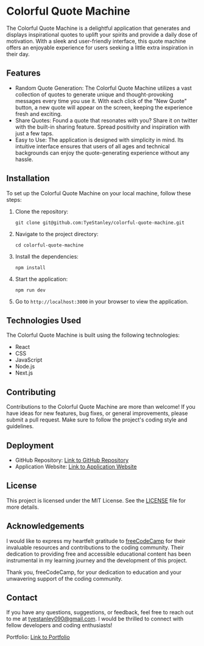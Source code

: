 # Colorful Quote Machine

The Colorful Quote Machine is a delightful application that generates and displays inspirational quotes to uplift your spirits and provide a daily dose of motivation. With a sleek and user-friendly interface, this quote machine offers an enjoyable experience for users seeking a little extra inspiration in their day.

## Features

- Random Quote Generation: The Colorful Quote Machine utilizes a vast collection of quotes to generate unique and thought-provoking messages every time you use it. With each click of the "New Quote" button, a new quote will appear on the screen, keeping the experience fresh and exciting.
- Share Quotes: Found a quote that resonates with you? Share it on twitter with the built-in sharing feature. Spread positivity and inspiration with just a few taps.
- Easy to Use: The application is designed with simplicity in mind. Its intuitive interface ensures that users of all ages and technical backgrounds can enjoy the quote-generating experience without any hassle.

## Installation

To set up the Colorful Quote Machine on your local machine, follow these steps:

1. Clone the repository:
    ```
    git clone git@github.com:TyeStanley/colorful-quote-machine.git
    ```
2. Navigate to the project directory:
    ```
    cd colorful-quote-machine
    ```
3. Install the dependencies:
    ```
    npm install
    ```
4. Start the application:
    ```
    npm run dev
    ```
5. Go to ```http://localhost:3000``` in your browser to view the application.

## Technologies Used

The Colorful Quote Machine is built using the following technologies:

- React
- CSS
- JavaScript
- Node.js
- Next.js

## Contributing

Contributions to the Colorful Quote Machine are more than welcome! If you have ideas for new features, bug fixes, or general improvements, please submit a pull request. Make sure to follow the project's coding style and guidelines.

## Deployment

- GitHub Repository: [Link to GitHub Repository](https://github.com/TyeStanley/colorful-quote-machine)
- Application Website: [Link to Application Website](https://colorful-quote-machine-tyestanley.vercel.app/)

## License

This project is licensed under the MIT License. See the [LICENSE](./LICENSE) file for more details.

## Acknowledgements

I would like to express my heartfelt gratitude to [freeCodeCamp](https://www.freecodecamp.org/) for their invaluable resources and contributions to the coding community. Their dedication to providing free and accessible educational content has been instrumental in my learning journey and the development of this project.

Thank you, freeCodeCamp, for your dedication to education and your unwavering support of the coding community.

## Contact

If you have any questions, suggestions, or feedback, feel free to reach out to me at tyestanley090@gmail.com. I would be thrilled to connect with fellow developers and coding enthusiasts!

Portfolio: [Link to Portfolio](https://tyestanley.com)